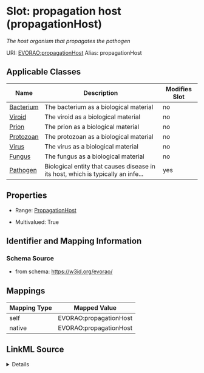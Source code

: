 

# Slot: propagation host (propagationHost) 


_The host organism that propagates the pathogen_





URI: [EVORAO:propagationHost](https://w3id.org/evorao/propagationHost)
Alias: propagationHost

<!-- no inheritance hierarchy -->





## Applicable Classes

| Name | Description | Modifies Slot |
| --- | --- | --- |
| [Bacterium](Bacterium.md) | The bacterium as a biological material |  no  |
| [Viroid](Viroid.md) | The viroid as a biological material |  no  |
| [Prion](Prion.md) | The prion as a biological material |  no  |
| [Protozoan](Protozoan.md) | The protozoan as a biological material |  no  |
| [Virus](Virus.md) | The virus as a biological material |  no  |
| [Fungus](Fungus.md) | The fungus as a biological material |  no  |
| [Pathogen](Pathogen.md) | Biological entity that causes disease in its host, which is typically an infe... |  yes  |







## Properties

* Range: [PropagationHost](PropagationHost.md)

* Multivalued: True





## Identifier and Mapping Information







### Schema Source


* from schema: https://w3id.org/evorao/




## Mappings

| Mapping Type | Mapped Value |
| ---  | ---  |
| self | EVORAO:propagationHost |
| native | EVORAO:propagationHost |




## LinkML Source

<details>
```yaml
name: propagationHost
description: The host organism that propagates the pathogen
title: propagation host
from_schema: https://w3id.org/evorao/
rank: 1000
alias: propagationHost
domain_of:
- Pathogen
range: PropagationHost
required: false
multivalued: true

```
</details>